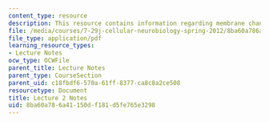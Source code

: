 ```yaml
---
content_type: resource
description: This resource contains information regarding membrane channels and signaling.
file: /media/courses/7-29j-cellular-neurobiology-spring-2012/8ba60a786a41150df181d5fe765e3298_MIT7_29JS12_lecture2.pdf
file_type: application/pdf
learning_resource_types:
- Lecture Notes
ocw_type: OCWFile
parent_title: Lecture Notes
parent_type: CourseSection
parent_uid: c18fbdf6-570a-61ff-8377-ca8c8a2ce508
resourcetype: Document
title: Lecture 2 Notes
uid: 8ba60a78-6a41-150d-f181-d5fe765e3298
---
```

